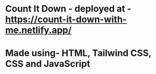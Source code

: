 # Count It Down - deployed at - https://count-it-down-with-me.netlify.app/
# Made using- HTML, Tailwind CSS, CSS and JavaScript 
